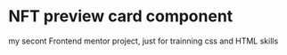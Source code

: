 # NFT preview card component
 my secont Frontend mentor project, just for trainning css and HTML skills
